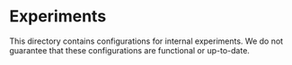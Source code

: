 # Experiments

This directory contains configurations for internal experiments. We do not guarantee that these configurations are functional or up-to-date.